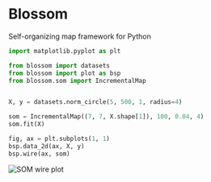 # Blossom
Self-organizing map framework for Python


```python
import matplotlib.pyplot as plt

from blossom import datasets
from blossom import plot as bsp
from blossom.som import IncrementalMap


X, y = datasets.norm_circle(5, 500, 1, radius=4)

som = IncrementalMap((7, 7, X.shape[1]), 100, 0.04, 4)
som.fit(X)

fig, ax = plt.subplots(1, 1)
bsp.data_2d(ax, X, y)
bsp.wire(ax, som)
```

![SOM wire plot](https://user-images.githubusercontent.com/11088297/209104159-958cfbef-15f5-4259-9c15-bfebcb76058e.png "Input dataspce with wire plot")
